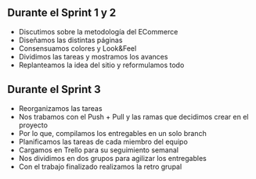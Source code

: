 Durante el Sprint 1 y 2
-----------------------

- Discutimos sobre la metodología del ECommerce
- Diseñamos las distintas páginas
- Consensuamos colores y Look&Feel
- Dividimos las tareas y mostramos los avances 
- Replanteamos la idea del sitio y reformulamos todo


Durante el Sprint 3
-------------------

- Reorganizamos las tareas
- Nos trabamos con el Push + Pull y las ramas que decidimos crear en el proyecto
- Por lo que, compilamos los entregables en un solo branch
- Planificamos las tareas de cada miembro del equipo 
- Cargamos en Trello para su seguimiento semanal
- Nos dividimos en dos grupos para agilizar los entregables
- Con el trabajo finalizado realizamos la retro grupal